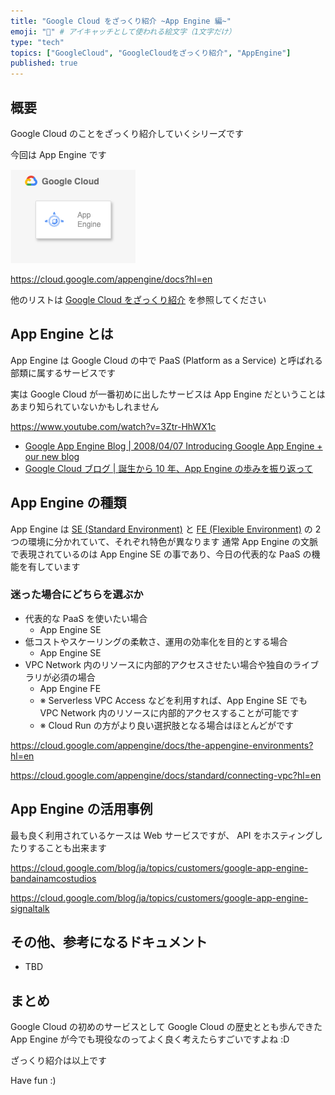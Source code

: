 ```yaml
---
title: "Google Cloud をざっくり紹介 ~App Engine 編~"
emoji: "🚀" # アイキャッチとして使われる絵文字（1文字だけ）
type: "tech"
topics: ["GoogleCloud", "GoogleCloudをざっくり紹介", "AppEngine"]
published: true
---
```


## 概要

Google Cloud のことをざっくり紹介していくシリーズです

今回は App Engine です

![](https://raw.githubusercontent.com/iganari/package-gcp/main/appengine/_img/main.png)

https://cloud.google.com/appengine/docs?hl=en

他のリストは [Google Cloud をざっくり紹介](https://zenn.dev/articles/gcp--zakkuri) を参照してください

## App Engine とは

App Engine は Google Cloud の中で PaaS (Platform as a Service) と呼ばれる部類に属するサービスです

実は Google Cloud が一番初めに出したサービスは App Engine だということはあまり知られていないかもしれません

https://www.youtube.com/watch?v=3Ztr-HhWX1c

- [Google App Engine Blog | 2008/04/07 Introducing Google App Engine + our new blog](https://googleappengine.blogspot.com/2008/04/introducing-google-app-engine-our-new.html)
- [Google Cloud ブログ | 誕生から 10 年、App Engine の歩みを振り返って](https://cloud.google.com/blog/ja/products/gcp/reflecting-on-our-ten-year-app-engine-journey)

## App Engine の種類

App Engine は [SE (Standard Environment)](https://cloud.google.com/appengine/docs/standard?hl=en) と [FE (Flexible Environment)](https://cloud.google.com/appengine/docs/flexible?hl=en) の 2 つの環境に分かれていて、それぞれ特色が異なります
通常 App Engine の文脈で表現されているのは App Engine SE の事であり、今日の代表的な PaaS の機能を有しています

### 迷った場合にどちらを選ぶか

- 代表的な PaaS を使いたい場合
  - App Engine SE
- 低コストやスケーリングの柔軟さ、運用の効率化を目的とする場合
  - App Engine SE
- VPC Network 内のリソースに内部的アクセスさせたい場合や独自のライブラリが必須の場合
  - App Engine FE
  - ※ Serverless VPC Access などを利用すれば、App Engine SE でも VPC Network 内のリソースに内部的アクセスすることが可能です
  - ※ Cloud Run の方がより良い選択肢となる場合はほとんどがです

https://cloud.google.com/appengine/docs/the-appengine-environments?hl=en

https://cloud.google.com/appengine/docs/standard/connecting-vpc?hl=en

## App Engine の活用事例

最も良く利用されているケースは Web サービスですが、 API をホスティングしたりすることも出来ます

https://cloud.google.com/blog/ja/topics/customers/google-app-engine-bandainamcostudios

https://cloud.google.com/blog/ja/topics/customers/google-app-engine-signaltalk

## その他、参考になるドキュメント

- TBD

## まとめ

Google Cloud の初めのサービスとして Google Cloud の歴史ととも歩んできた App Engine が今でも現役なのってよく良く考えたらすごいですよね :D

ざっくり紹介は以上です

Have fun :)
